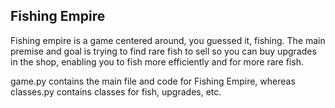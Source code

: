## Fishing Empire
Fishing empire is a game centered around, you guessed it, fishing. The main premise and goal is trying to find rare fish to sell so you can buy upgrades in the shop, enabling you to fish more efficiently and for more rare fish.

game.py contains the main file and code for Fishing Empire, whereas classes.py contains classes for fish, upgrades, etc.
